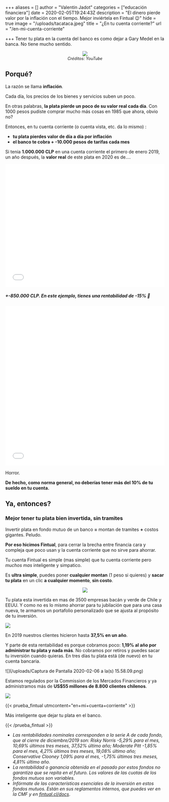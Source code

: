 +++
aliases = []
author = "Valentin Jadot"
categories = ["educación financiera"]
date = 2020-02-05T19:24:43Z
description = "El dinero pierde valor por la inflación con el tiempo. Mejor inviértela en Fintual 😉"
hide = true
image = "/uploads/tacataca.jpeg"
title = "¿En tu cuenta corriente?"
url = "/en-mi-cuenta-corriente"

+++
Tener tu plata en la cuenta del banco es como dejar a Gary Medel en la banca. No tiene mucho sentido.

<div style="text-align:center">  
<figure>  
<img src="/uploads/garymedel no po.png">  
<figcaption style="display:block;text-align:center;font-size:.8rem"><i>Créditos: YouTube</i></figcaption>
</figure>  
</div>

## Porqué?

La razón se llama **inflación**.

Cada día, los precios de los bienes y servicios suben un poco.

En otras palabras, **la plata pierde un poco de su valor real cada día**. Con 1000 pesos pudiste comprar mucho más cosas en 1985 que ahora, obvio no?

Entonces, en tu cuenta corriente (o cuenta vista, etc. da lo mismo) :

* **tu plata pierdes valor de día a día por inflación**
* **el banco te cobra + -10.000 pesos de tarifas cada mes**

Si tenia **1.000.000 CLP** en una cuenta corriente el primero de enero 2019, un año después, la **valor real** de este plata en 2020 es de....

<div style="width:100%;height:0;padding-bottom:77%;position:relative;"><iframe src="[https://giphy.com/embed/116seTvbXx07F6](https://giphy.com/embed/116seTvbXx07F6 "https://giphy.com/embed/116seTvbXx07F6")" width="100%" height="100%" style="position:absolute" frameBorder="0" class="giphy-embed" allowFullScreen></iframe></div>

##### **+-850.000 CLP.**  En este ejemplo, tienes una **rentabilidad de** -**15%** 🎉

<div style="width:100%;height:0;padding-bottom:100%;position:relative;"><iframe src="[https://giphy.com/embed/3epYgNP7uvMFa](https://giphy.com/embed/3epYgNP7uvMFa "https://giphy.com/embed/3epYgNP7uvMFa")" width="100%" height="100%" style="position:absolute" frameBorder="0" class="giphy-embed" allowFullScreen></iframe></div>

Horror.

**De hecho, como norma general, no deberías tener más del 10% de tu sueldo en tu cuenta.**

## Ya, entonces?

### Mejor tener tu plata bien invertida, sin tramites

Invertir plata en fondo mutuo de un banco **=** montan de tramites **+** costos gigantes. Peludo.

**Por eso hicimos Fintual**, para cerrar la brecha entre financia cara y compleja que poco usan y la cuenta corriente que no sirve para ahorrar.

Tu cuenta Fintual es simple (mas simple) que tu cuenta corriente pero _muchos mas_ inteligente y simpatico.

Es **ultra simple**, puedes poner **cualquier montan** (1 peso si quieres) y **sacar tu plata** en un clic **a cualquier momento**, **sin costo**.

<div style="text-align:center">  
<figure>  
<img src="/uploads/objetivos.png">  
</figure>  
</div>

Tu plata esta invertida en mas de 3500 empresas bacán y verde de Chile y EEUU. Y como no es lo mismo ahorrar para tu jubilación que para una casa nueva, te armamos un portafolio personalizado que se ajusta al propósito de tu inversión.

![](/uploads/verde.png)

En 2019 nuestros clientes hicieron hasta **37,5% en un año**.

Y parte de esta rentabilidad es porque cobramos poco: **1,19% al año por administrar tu plata y nada más**. No cobramos por retiros y puedes sacar tu inversión cuando quieras. En tres días tu plata está (de nuevo) en tu cuenta bancaria.

![](/uploads/Captura de Pantalla 2020-02-06 a la(s) 15.58.09.png)

Estamos regulados por la Commission de los Mercados Financieros y ya administramos más de **US$55 millones de 8.800 clientes chilenos**.

![](/uploads/cmf.png)

{{< prueba_fintual utmcontent="en+mi+cuenta+corriente" >}}

Más inteligente que dejar tu plata en el banco.

{{< /prueba_fintual >}}

* _Las rentabilidades nominales corresponden a la serie A de cada fondo, que al cierre de diciembre/2019 son: Risky Norris -5,29% para el mes, 10,69% últimos tres meses, 37,52% último año; Moderate Pitt -1,85% para el mes, 4,21% últimos tres meses, 19,08% último año; Conservative Clooney 1,09% para el mes, -1,75% últimos tres meses, 4,81% último año._
* _La rentabilidad o ganancia obtenida en el pasado por estos fondos no garantiza que se repita en el futuro. Los valores de las cuotas de los fondos mutuos son variables._
* _Infórmate de las características esenciales de la inversión en estos fondos mutuos. Están en sus reglamentos internos, que puedes ver en la CMF y en_ [_fintual.cl/docs_](http://fintual.cl/docs).